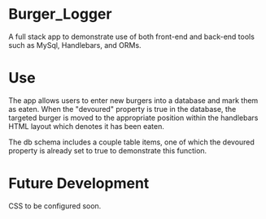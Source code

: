 # Burger_Logger

A full stack app to demonstrate use of both front-end and back-end tools such as MySql, Handlebars, and ORMs.

# Use

The app allows users to enter new burgers into a database and mark them as eaten. When the "devoured" property is true in the database, the targeted burger is moved to the appropriate position within the handlebars HTML layout which denotes it has been eaten.

The db schema includes a couple table items, one of which the devoured property is already set to true to demonstrate this function.

# Future Development

CSS to be configured soon.